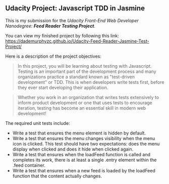 Udacity Project: Javascript TDD in Jasmine
-------------------------
This is my submission for the *Udacity Front-End Web Developer Nanodegree: **Feed Reader Testing Project***.

You can view my finished project by following this link: <br>
https://dademurphyzc.github.io/Udacity-Feed-Reader-Jasmine-Test-Project/

Here is a description of the project objectives:

>In this project, you will be learning about testing with Javascript. Testing is an important part of the development process and many organizations practice a standard known as "test-driven development" or TDD. This is when developers write tests first, before they ever start developing their application.

>Whether you work in an organization that writes tests extensively to inform product development or one that uses tests to encourage iteration, testing has become an essential skill in modern web development!

The required unit tests include:

 - Write a test that ensures the menu element is hidden by default.
 - Write a test that ensures the menu changes visibility when the menu icon is clicked. This test should have two expectations: does the menu display when clicked and does it hide when clicked again.
 - Write a test that ensures when the loadFeed function is called and completes its work, there is at least a single .entry element within the .feed container.
 - Write a test that ensures when a new feed is loaded by the loadFeed function that the content actually changes.
